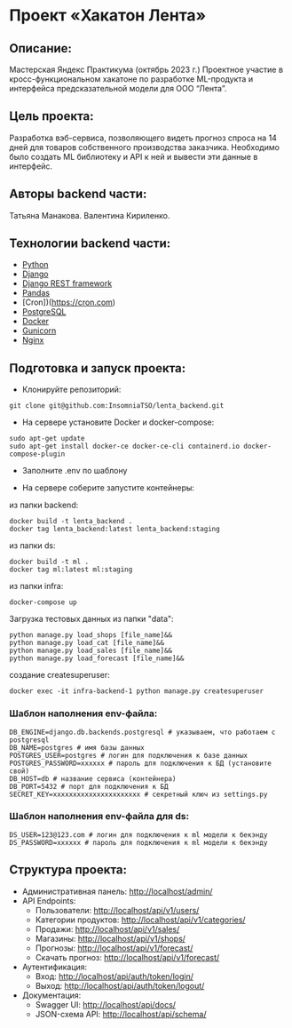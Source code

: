 # __Проект «Хакатон Лента»__

## __Описание__:
Мастерская Яндекс Практикума (октябрь 2023 г.)
Проектное участие в кросс-функциональном хакатоне по разработке ML-продукта и 
интерфейса предсказательной модели для ООО “Лента”. 

## __Цель проекта__:  
Разработка вэб-сервиса, позволяющего видеть прогноз спроса на 14 дней для товаров 
собственного производства заказчика. Необходимо было создать ML библиотеку и API к ней 
и вывести эти данные в интерфейс.

## __Авторы backend части__:
Татьяна Манакова.
Валентина Кириленко.

## __Технологии backend части__:

* [Python](https://www.python.org/)
* [Django](https://www.djangoproject.com/)
* [Django REST framework](https://www.django-rest-framework.org/)
* [Pandas](https://pandas.pydata.org)
* [Cron])(https://cron.com)
* [PostgreSQL](https://www.postgresql.org/)
* [Docker](https://www.docker.com/)
* [Gunicorn](https://gunicorn.org/)
* [Nginx](https://nginx.org/)

## __Подготовка и запуск проекта__:

* Клонируйте репозиторий:

```
git clone git@github.com:InsomniaTSO/lenta_backend.git
```

* На сервере установите Docker и docker-compose:

```
sudo apt-get update
sudo apt-get install docker-ce docker-ce-cli containerd.io docker-compose-plugin
```

* Заполните .env по шаблону

* На сервере соберите запустите контейнеры:

из папки backend:
```
docker build -t lenta_backend .
docker tag lenta_backend:latest lenta_backend:staging

```

из папки ds:
```
docker build -t ml .
docker tag ml:latest ml:staging

```

из папки infra:
```
docker-compose up

```

Загрузка тестовых данных из папки "data":
```
python manage.py load_shops [file_name]&&
python manage.py load_cat [file_name]&&
python manage.py load_sales [file_name]&&
python manage.py load_forecast [file_name]&&
```


создание createsuperuser:
```
docker exec -it infra-backend-1 python manage.py createsuperuser

```

### __Шаблон наполнения env-файла__:

```
DB_ENGINE=django.db.backends.postgresql # указываем, что работаем с postgresql
DB_NAME=postgres # имя базы данных
POSTGRES_USER=postgres # логин для подключения к базе данных
POSTGRES_PASSWORD=xxxxxx # пароль для подключения к БД (установите свой)
DB_HOST=db # название сервиса (контейнера)
DB_PORT=5432 # порт для подключения к БД
SECRET_KEY=xxxxxxxxxxxxxxxxxxxxxx # секретный ключ из settings.py
```

### __Шаблон наполнения env-файла для ds__:
```
DS_USER=123@123.com # логин для подключения к ml модели к бекэнду
DS_PASSWORD=xxxxxx # пароль для подключения к ml модели к бекэнду
```

## Структура проекта:

- Административная панель: [http://localhost/admin/](http://localhost/admin/)
- API Endpoints:
  - Пользователи: [http://localhost/api/v1/users/](http://localhost/api/v1/users/)
  - Категории продуктов: [http://localhost/api/v1/categories/](http://localhost/api/v1/categories/)
  - Продажи: [http://localhost/api/v1/sales/](http://localhost/api/v1/sales/)
  - Магазины: [http://localhost/api/v1/shops/](http://localhost/api/v1/shops/)
  - Прогнозы: [http://localhost/api/v1/forecast/](http://localhost/api/v1/forecast/)
  - Скачать прогноз: [http://localhost/api/v1/forecast/](http://localhost/api/v1/forecast/)
- Аутентификация:
  - Вход: [http://localhost/api/auth/token/login/](http://localhost/api/auth/token/login/)
  - Выход: [http://localhost/api/auth/token/logout/](http://localhost/api/auth/token/logout/)
- Документация:
  - Swagger UI: [http://localhost/api/docs/](http://localhost/api/docs/)
  - JSON-схема API: [http://localhost/api/schema/](http://localhost/api/schema/)
